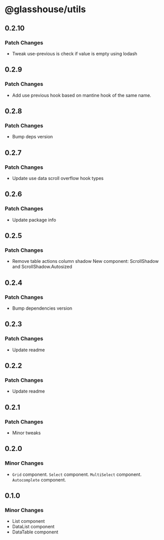# @glasshouse/utils

## 0.2.10

### Patch Changes

- Tweak use-previous is check if value is empty using lodash

## 0.2.9

### Patch Changes

- Add use previous hook based on mantine hook of the same name.

## 0.2.8

### Patch Changes

- Bump deps version

## 0.2.7

### Patch Changes

- Update use data scroll overflow hook types

## 0.2.6

### Patch Changes

- Update package info

## 0.2.5

### Patch Changes

- Remove table actions column shadow
  New component: ScrollShadow and ScrollShadow.Autosized

## 0.2.4

### Patch Changes

- Bump dependencies version

## 0.2.3

### Patch Changes

- Update readme

## 0.2.2

### Patch Changes

- Update readme

## 0.2.1

### Patch Changes

- Minor tweaks

## 0.2.0

### Minor Changes

- `Grid` component.
  `Select` component.
  `MultiSelect` component.
  `Autocomplete` component.

## 0.1.0

### Minor Changes

- List component
- DataList component
- DataTable component
